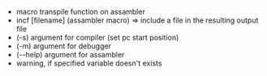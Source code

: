- macro transpile function on assambler
- incf \[filename\] (assambler macro) => include a file in the resulting output file
- (-s) argument for compiler (set pc start position)
- (-m) argument for debugger
- (--help) argument for assambler
- warning, if specified variable doesn't exists
